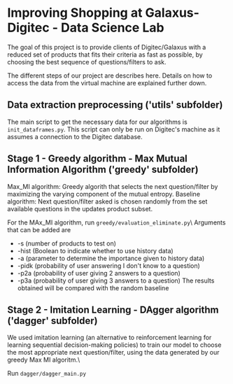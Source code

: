 # Improving Shopping at Galaxus-Digitec - Data Science Lab

The goal of this project is to provide clients of Digitec/Galaxus with a reduced set of products that fits their criteria
as fast as possible, by choosing the best sequence of questions/filters to ask.

The different steps of our project are describes here. Details on how to access the data from the virtual machine are explained further down.

## Data extraction preprocessing ('utils' subfolder)
The main script to get the necessary data for our algorithms is `init_dataframes.py`. This script can only be run on Digitec's machine as it assumes a connection to the Digitec database.

## Stage 1 - Greedy algorithm - Max Mutual Information Algorithm ('greedy' subfolder)
Max_MI algorithm: Greedy algorith that selects the next question/filter by maximizing the varying component of the mutual entropy.
Baseline algorithm: Next question/filter asked is chosen randomly from the set available questions in the updates product subset.

For the MAx_MI algorithm, run `greedy/evaluation_eliminate.py`\\
Arguments that can be added are
- -s (number of products to test on)
- -hist (Boolean to indicate whether to use history data)
- -a (parameter to determine the importance given to history data)
- -pidk (probability of user answering I don't know to a question)
- -p2a (probability of user giving 2 answers to a question)
- -p3a (probability of user giving 3 answers to a question)
The results obtained will be compared with the random baseline

## Stage 2 - Imitation Learning - DAgger algorithm ('dagger' subfolder)
We used imitation learning (an alternative to reinforcement learning for learning sequential decision-making policies) to
train our model to choose the most appropriate next question/filter, using the data generated by our greedy Max MI algoritm.\\

Run `dagger/dagger_main.py`
